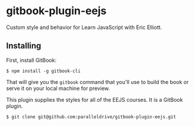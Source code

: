 # gitbook-plugin-eejs

Custom style and behavior for Learn JavaScript with Eric Elliott.

## Installing

First, install GitBook:

```
$ npm install -g gitbook-cli
```

That will give you the `gitbook` command that you'll use to build the book or serve it on your local machine for preview.


This plugin supplies the styles for all of the EEJS courses. It is a GitBook plugin. 

```
$ git clone git@github.com:paralleldrive/gitbook-plugin-eejs.git
```

